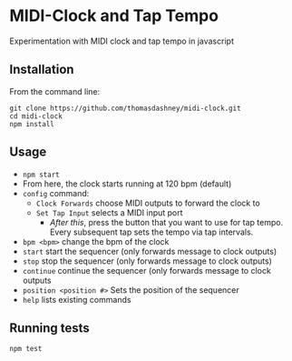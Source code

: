 # MIDI-Clock and Tap Tempo #

Experimentation with MIDI clock and tap tempo in javascript

## Installation
From the command line:
```
git clone https://github.com/thomasdashney/midi-clock.git
cd midi-clock
npm install
```

## Usage
* `npm start`
* From here, the clock starts running at 120 bpm (default)
* `config` command:
  * `Clock Forwards` choose MIDI outputs to forward the clock to
  * `Set Tap Input` selects a MIDI input port
    * *After this*, press the button that you want to use for tap tempo. Every subsequent tap sets the tempo via tap intervals.
* `bpm <bpm>` change the bpm of the clock
* `start` start the sequencer (only forwards message to clock outputs)
* `stop` stop the sequencer (only forwards message to clock outputs)
* `continue` continue the sequencer (only forwards message to clock outputs
* `position <position #>` Sets the position of the sequencer
* `help` lists existing commands


## Running tests
`npm test`
